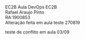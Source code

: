 EC2B
Aula DevOps EC2B<br/>
Rafael Araujo Pinto<br/>
RA:1900853<br/>
Alteração feita em aula teste 270819

teste de conflito em aula 03/09
